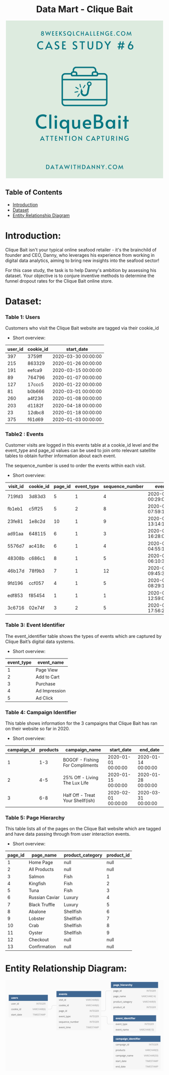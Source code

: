 <!-- Project Title -->
<h1 align="center"> Data Mart - Clique Bait </h1>

<p align="center">
  <img src="logo-week6.png" alt="isolated" width="500"/>
</p>

<!-- Table of Contents -->
## Table of Contents

- [Introduction](#introduction)
- [Dataset](#dataset)
- [Entity Relationship Diagram](#entity-relationship)


<!-- Introduction -->
# Introduction:

Clique Bait isn't your typical online seafood retailer - it's the brainchild of founder and CEO, Danny, who leverages his experience from working in digital data analytics, aiming to bring new insights into the seafood sector!

For this case study, the task is to help Danny's ambition by assessing his dataset. Your objective is to conjure inventive methods to determine the funnel dropout rates for the Clique Bait online store.

<!-- Dataset -->
# Dataset:

### Table 1: Users

Customers who visit the Clique Bait website are tagged via their cookie_id

- Short overview: 

| user_id | cookie_id | start_date            |
|---------|-----------|-----------------------|
| 397     | 3759ff    | 2020-03-30 00:00:00   |
| 215     | 863329    | 2020-01-26 00:00:00   |
| 191     | eefca9    | 2020-03-15 00:00:00   |
| 89      | 764796    | 2020-01-07 00:00:00   |
| 127     | 17ccc5    | 2020-01-22 00:00:00   |
| 81      | b0b666    | 2020-03-01 00:00:00   |
| 260     | a4f236    | 2020-01-08 00:00:00   |
| 203     | d1182f    | 2020-04-18 00:00:00   |
| 23      | 12dbc8    | 2020-01-18 00:00:00   |
| 375     | f61d69    | 2020-01-03 00:00:00   |


### Table2 : Events

Customer visits are logged in this events table at a cookie_id level and the event_type and page_id values can be used to join onto relevant satellite tables to obtain further information about each event.

The sequence_number is used to order the events within each visit.

- Short overview: 

| visit_id | cookie_id | page_id | event_type | sequence_number | event_time                |
|----------|-----------|---------|------------|-----------------|---------------------------|
| 719fd3   | 3d83d3    | 5       | 1          | 4               | 2020-03-02 00:29:09.975502 |
| fb1eb1   | c5ff25    | 5       | 2          | 8               | 2020-01-22 07:59:16.761931 |
| 23fe81   | 1e8c2d    | 10      | 1          | 9               | 2020-03-21 13:14:11.745667 |
| ad91aa   | 648115    | 6       | 1          | 3               | 2020-04-27 16:28:09.824606 |
| 5576d7   | ac418c    | 6       | 1          | 4               | 2020-01-18 04:55:10.149236 |
| 48308b   | c686c1    | 8       | 1          | 5               | 2020-01-29 06:10:38.702163 |
| 46b17d   | 78f9b3    | 7       | 1          | 12              | 2020-02-16 09:45:31.926407 |
| 9fd196   | ccf057    | 4       | 1          | 5               | 2020-02-14 08:29:12.922164 |
| edf853   | f85454    | 1       | 1          | 1               | 2020-02-22 12:59:07.652207 |
| 3c6716   | 02e74f    | 3       | 2          | 5               | 2020-01-31 17:56:20.777383 |

### Table 3: Event Identifier

The event_identifier table shows the types of events which are captured by Clique Bait’s digital data systems.

- Short overview: 

| event_type | event_name   |
|------------|--------------|
| 1          | Page View    |
| 2          | Add to Cart  |
| 3          | Purchase     |
| 4          | Ad Impression|
| 5          | Ad Click     |


### Table 4: Campaign Identifier

This table shows information for the 3 campaigns that Clique Bait has ran on their website so far in 2020.

- Short overview: 

| campaign_id | products | campaign_name                  | start_date            | end_date              |
|-------------|----------|--------------------------------|-----------------------|-----------------------|
| 1           | 1-3      | BOGOF - Fishing For Compliments| 2020-01-01 00:00:00   | 2020-01-14 00:00:00   |
| 2           | 4-5      | 25% Off - Living The Lux Life  | 2020-01-15 00:00:00   | 2020-01-28 00:00:00   |
| 3           | 6-8      | Half Off - Treat Your Shellf(ish)| 2020-02-01 00:00:00 | 2020-03-31 00:00:00   |


### Table 5: Page Hierarchy

This table lists all of the pages on the Clique Bait website which are tagged and have data passing through from user interaction events.

- Short overview: 

| page_id | page_name    | product_category | product_id |
|---------|--------------|------------------|------------|
| 1       | Home Page    | null             | null       |
| 2       | All Products | null             | null       |
| 3       | Salmon       | Fish             | 1          |
| 4       | Kingfish     | Fish             | 2          |
| 5       | Tuna         | Fish             | 3          |
| 6       | Russian Caviar | Luxury         | 4          |
| 7       | Black Truffle | Luxury          | 5          |
| 8       | Abalone      | Shellfish       | 6          |
| 9       | Lobster      | Shellfish       | 7          |
| 10      | Crab         | Shellfish       | 8          |
| 11      | Oyster       | Shellfish       | 9          |
| 12      | Checkout     | null             | null       |
| 13      | Confirmation | null             | null       |

<!-- Entity Relationship Diagram -->
# Entity Relationship Diagram: 

![Diagram](data-model-week6.png "Entity Relationship Diagram!")
